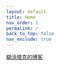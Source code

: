 ```yaml
---
layout: default
title: Home
nav_order: 1
permalink: /
back_to_top: false
nav_exclude: true
---
```


[糊涂塔克的博客](https://blog.lxf.science)
